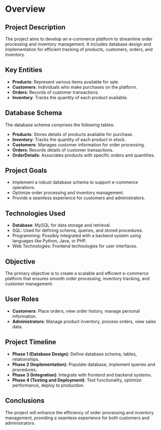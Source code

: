 # Overview

## Project Description
The project aims to develop an e-commerce platform to streamline order processing and inventory management. It includes database design and implementation for efficient tracking of products, customers, orders, and inventory.

## Key Entities
- **Products**: Represent various items available for sale.
- **Customers**: Individuals who make purchases on the platform.
- **Orders**: Records of customer transactions.
- **Inventory**: Tracks the quantity of each product available.

## Database Schema
The database schema comprises the following tables:

- **Products**: Stores details of products available for purchase.
- **Inventory**: Tracks the quantity of each product in stock.
- **Customers**: Manages customer information for order processing.
- **Orders**: Records details of customer transactions.
- **OrderDetails**: Associates products with specific orders and quantities.

## Project Goals
- Implement a robust database schema to support e-commerce operations.
- Optimize order processing and inventory management.
- Provide a seamless experience for customers and administrators.

## Technologies Used
- **Database**: MySQL for data storage and retrieval.
- SQL: Used for defining schema, queries, and stored procedures.
- Programming: Possibly integrated with a backend system using languages like Python, Java, or PHP.
- Web Technologies: Frontend technologies for user interfaces.

## Objective
The primary objective is to create a scalable and efficient e-commerce platform that ensures smooth order processing, inventory tracking, and customer management.

## User Roles
- **Customers**: Place orders, view order history, manage personal information.
- **Administrators**: Manage product inventory, process orders, view sales data.

## Project Timeline
- **Phase 1 (Database Design)**: Define database schema, tables, relationships.
- **Phase 2 (Implementation)**: Populate database, implement queries and procedures.
- **Phase 3 (Integration)**: Integrate with frontend and backend systems.
- **Phase 4 (Testing and Deployment)**: Test functionality, optimize performance, deploy to production.

## Conclusions
The project will enhance the efficiency of order processing and inventory management, providing a seamless experience for both customers and administrators.
